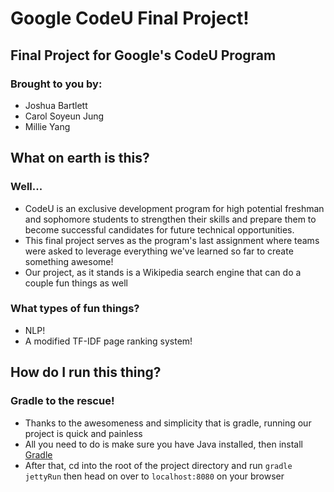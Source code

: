 # Google CodeU Final Project!

## Final Project for Google's CodeU Program
### Brought to you by:
* Joshua Bartlett
* Carol Soyeun Jung
* Millie Yang

## What on earth is this?
### Well...
* CodeU is an exclusive development program for high potential freshman and sophomore students to strengthen their skills and prepare them to become successful candidates for future technical opportunities.
* This final project serves as the program's last assignment where teams were asked to leverage everything we've learned so far to create something awesome!
* Our project, as it stands is a Wikipedia search engine that can do a couple fun things as well

### What types of fun things?
* NLP!
* A modified TF-IDF page ranking system!

## How do I run this thing?
### Gradle to the rescue!
* Thanks to the awesomeness and simplicity that is gradle, running our project is quick and painless
* All you need to do is make sure you have Java installed, then install [Gradle](https://docs.gradle.org/current/userguide/installation.html "Gradle")
* After that, cd into the root of the project directory and run ```gradle jettyRun``` then head on over to `localhost:8080` on your browser

